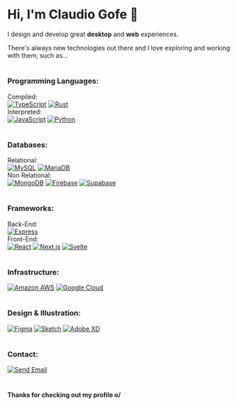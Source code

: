 # Hi, I'm Claudio Gofe 🤘

I design and develop great **desktop** and **web** experiences. 

There's always new technologies out there and I love exploring and working with them, such as... 

#

### Programming Languages:
Compiled:  
[![TypeScript](https://img.shields.io/badge/TypeScript-3178C6?style=for-the-badge&logo=typescript&logoColor=white)](#)
[![Rust](https://img.shields.io/badge/Rust-000?style=for-the-badge&logo=rust&logoColor=white)](#)  
Interpreted:  
[![JavaScript](https://img.shields.io/badge/JavaScript-F7DF1E?style=for-the-badge&logo=javascript&logoColor=black)](#)
[![Python](https://img.shields.io/badge/Python-3776AB?style=for-the-badge&logo=python&logoColor=white)](#)  

#

### Databases:
Relational:  
[![MySQL](https://img.shields.io/badge/MySQL-4479A1?style=for-the-badge&logo=mysql&logoColor=white)](#)
[![MariaDB](https://img.shields.io/badge/MariaDB-003545?style=for-the-badge&logo=mariadb)](#)  
Non Relational:  
[![MongoDB](https://img.shields.io/badge/MongoDB-47A248?style=for-the-badge&logo=mongodb&logoColor=white)](#)
[![Firebase](https://img.shields.io/badge/Firebase-FFCA28?style=for-the-badge&logo=firebase&logoColor=black)](#)
[![Supabase](https://img.shields.io/badge/Supabase-3ECF8E?style=for-the-badge&logo=supabase&logoColor=white)](#)

#

### Frameworks:
Back-End:  
[![Express](https://img.shields.io/badge/Express-000000?style=for-the-badge&logo=express&logoColor=white)](#)  
Front-End:  
[![React](https://img.shields.io/badge/React-61DAFB?style=for-the-badge&logo=react&logoColor=black)](#)
[![Next.js](https://img.shields.io/badge/Next.js-000000?style=for-the-badge&logo=nextdotjs&logoColor=white)](#)
[![Svelte](https://img.shields.io/badge/Svelte-FF3E00?style=for-the-badge&logo=svelte&logoColor=white)](#)

#

### Infrastructure:
[![Amazon AWS](https://img.shields.io/badge/Amazon_AWS-232F3E?style=for-the-badge&logo=amazonaws&logoColor=white)](#)
[![Google Cloud](https://img.shields.io/badge/Google_Cloud-4285F4?style=for-the-badge&logo=googlecloud&logoColor=white)](#)

#

### Design & Illustration:  
[![Figma](https://img.shields.io/badge/Figma-F24E1E?style=for-the-badge&logo=figma&logoColor=white)](#)
[![Sketch](https://img.shields.io/badge/Sketch-F7B500?style=for-the-badge&logo=sketch&logoColor=black)](#)
[![Adobe XD](https://img.shields.io/badge/Adobe_XD-FF61F6?style=for-the-badge&logo=adobexd&logoColor=white)](#)  

#

### Contact:
[![Send Email](https://img.shields.io/badge/Send_Email-EA4335?style=for-the-badge&logo=gmail&logoColor=white)](mailto:gofeclaudio@gmail.com "Send me an email.")  

#

**Thanks for checking out my profile o/**
